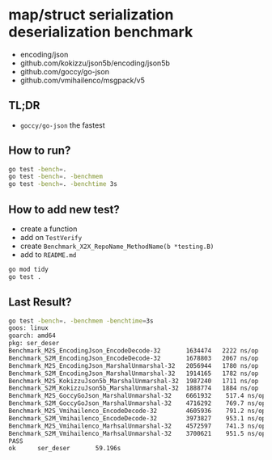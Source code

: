 
# map/struct serialization deserialization benchmark

- encoding/json
- github.com/kokizzu/json5b/encoding/json5b
- github.com/goccy/go-json
- github.com/vmihailenco/msgpack/v5

## TL;DR

- `goccy/go-json` the fastest

## How to run?

```bash
go test -bench=.
go test -bench=. -benchmem
go test -bench=. -benchtime 3s
```

## How to add new test?

- create a function
- add on `TestVerify`
- create `Benchmark_X2X_RepoName_MethodName(b *testing.B)`
- add to `README.md`

```bash
go mod tidy
go test .
```

## Last Result?

```bash
go test -bench=. -benchmem -benchtime=3s
goos: linux
goarch: amd64
pkg: ser_deser         
Benchmark_M2S_EncodingJson_EncodeDecode-32       1634474   2222 ns/op    1385 B/op  19 allocs/op
Benchmark_S2M_EncodingJson_EncodeDecode-32       1678803   2067 ns/op    1474 B/op  21 allocs/op
Benchmark_M2S_EncodingJson_MarshalUnmarshal-32   2056944   1780 ns/op     600 B/op  16 allocs/op
Benchmark_S2M_EncodingJson_MarshalUnmarshal-32   1914165   1782 ns/op     688 B/op  18 allocs/op
Benchmark_M2S_KokizzuJson5b_MarshalUnmarshal-32  1987240   1711 ns/op     632 B/op  16 allocs/op
Benchmark_S2M_KokizzuJson5b_MarshalUnmarshal-32  1888774   1884 ns/op     960 B/op  20 allocs/op
Benchmark_M2S_GoccyGoJson_MarshalUnmarshal-32    6661932    517.4 ns/op    80 B/op   3 allocs/op
Benchmark_S2M_GoccyGoJson_MarshalUnmarshal-32    4716292    769.7 ns/op   513 B/op  12 allocs/op
Benchmark_M2S_Vmihailenco_EncodeDecode-32        4605936    791.2 ns/op   456 B/op   8 allocs/op
Benchmark_S2M_Vmihailenco_EncodeDecode-32        3973827    953.1 ns/op   872 B/op  15 allocs/op
Benchmark_M2S_Vmihailenco_MarhsalUnmarshal-32    4572597    741.3 ns/op   188 B/op   5 allocs/op
Benchmark_S2M_Vmihailenco_MarhsalUnmarshal-32    3700621    951.5 ns/op   606 B/op  12 allocs/op
PASS
ok      ser_deser       59.196s
```